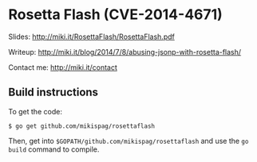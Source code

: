 Rosetta Flash (CVE-2014-4671)
==============================

Slides: http://miki.it/RosettaFlash/RosettaFlash.pdf

Writeup: http://miki.it/blog/2014/7/8/abusing-jsonp-with-rosetta-flash/

Contact me: http://miki.it/contact

Build instructions
-------------------

To get the code:

``$ go get github.com/mikispag/rosettaflash``

Then, get into ``$GOPATH/github.com/mikispag/rosettaflash`` and use the ``go build`` command to compile.